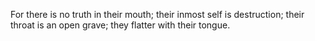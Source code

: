 For there is no truth in their mouth; their inmost self is destruction; their throat is an open grave; they flatter with their tongue.
